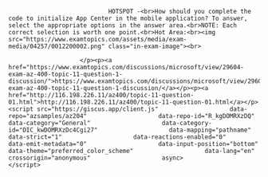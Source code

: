 <p class="card-text">
							
								HOTSPOT -<br>How should you complete the code to initialize App Center in the mobile application? To answer, select the appropriate options in the answer area.<br>NOTE: Each correct selection is worth one point.<br>Hot Area:<br><img src="https://www.examtopics.com/assets/media/exam-media/04257/0012200002.png" class="in-exam-image"><br>
							
						</p><p><a href="https://www.examtopics.com/discussions/microsoft/view/29604-exam-az-400-topic-11-question-1-discussion/">https://www.examtopics.com/discussions/microsoft/view/29604-exam-az-400-topic-11-question-1-discussion/</a></p><p><a href="http://116.198.226.11/az400/topic-11-question-01.html">http://116.198.226.11/az400/topic-11-question-01.html</a></p><script src="https://giscus.app/client.js"                    data-repo="azsamples/az204"                    data-repo-id="R_kgDOMRXzDQ"                    data-category="General"                    data-category-id="DIC_kwDOMRXzDc4Cgi27"                    data-mapping="pathname"                    data-strict="1"                    data-reactions-enabled="0"                    data-emit-metadata="0"                    data-input-position="bottom"                    data-theme="preferred_color_scheme"                    data-lang="en"                    crossorigin="anonymous"                    async>                    </script>